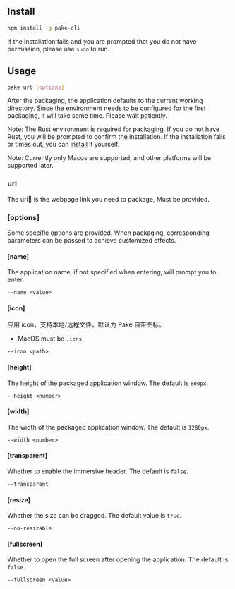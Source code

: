## Install

```bash
npm install -g pake-cli
```

If the installation fails and you are prompted that you do not have permission, please use `sudo` to run.

## Usage

```bash
pake url [options]
```

After the packaging, the application defaults to the current working directory. Since the environment needs to be configured for the first packaging, it will take some time. Please wait patiently.

Note: The Rust environment is required for packaging. If you do not have Rust, you will be prompted to confirm the installation. If the installation fails or times out, you can [install](https://www.rust-lang.org/tools/install) it yourself.

Note: Currently only Macos are supported, and other platforms will be supported later.

### url

The url🔗 is the webpage link you need to package, Must be provided.

### [options]

Some specific options are provided. When packaging, corresponding parameters can be passed to achieve customized effects.

#### [name]

The application name, if not specified when entering, will prompt you to enter.

```shell
--name <value>
```

#### [icon]

应用 icon，支持本地/远程文件，默认为 Pake 自带图标。

- MacOS must be `.icns`

```shell
--icon <path>
```

#### [height]

The height of the packaged application window. The default is `800px`.

```shell
--height <number>
```

#### [width]

The width of the packaged application window. The default is `1280px`.

```shell
--width <number>
```

#### [transparent]

Whether to enable the immersive header. The default is `false`.

```shell
--transparent
```

#### [resize]

Whether the size can be dragged. The default value is `true`.

```shell
--no-resizable
```

#### [fullscreen]

Whether to open the full screen after opening the application. The default is `false`.

```shell
--fullscreen <value>
```
